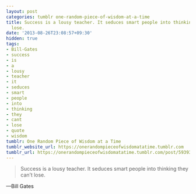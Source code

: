 ```yaml
---
layout: post
categories: tumblr one-random-piece-of-wisdom-at-a-time
title: Success is a lousy teacher. It seduces smart people into thinking they can’t
  lose.
date: '2013-08-26T23:08:57+09:30'
hidden: true
tags:
- Bill-Gates
- success
- is
- a
- lousy
- teacher
- it
- seduces
- smart
- people
- into
- thinking
- they
- cant
- lose
- quote
- wisdom
tumblr: One Random Piece of Wisdom at a Time
tumblr_website_url: https://onerandompieceofwisdomatatime.tumblr.com
tumblr_url: https://onerandompieceofwisdomatatime.tumblr.com/post/59393668811/success-is-a-lousy-teacher-it-seduces-smart
---
```

> Success is a lousy teacher. It seduces smart people into thinking they can’t lose.

—Bill Gates
